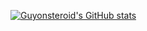 [![Guyonsteroid's GitHub stats](https://github-readme-stats.vercel.app/api?username=Guyonsteroid&show_icons=true&theme=tokyonight)](https://github.com/anuraghazra/github-readme-stats)
